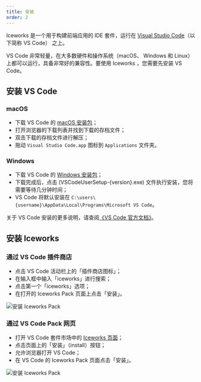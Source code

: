 ```yaml
---
title: 安装
order: 2
---
```


Iceworks 是一个用于构建前端应用的 IDE 套件，运行在 [Visual Studio Code](https://code.visualstudio.com/)（以下简称 VS Code） 之上。

VS Code 非常轻量，在大多数硬件和操作系统（macOS、 Windows 和 Linux）上都可以运行，具备非常好的兼容性。要使用 Iceworks ，您需要先安装 VS Code。

## 安装 VS Code

### macOS

- 下载 VS Code 的 [macOS 安装包](https://go.microsoft.com/fwlink/?LinkID=534106)；
- 打开浏览器的下载列表并找到下载的存档文件；
- 双击下载的存档文件进行解压；
- 拖动 `Visual Studio Code.app` 图标到 `Applications` 文件夹。

### Windows

- 下载 VS Code 的 [Windows 安装包](https://go.microsoft.com/fwlink/?LinkID=534107)；
- 下载完成后，点击 (VSCodeUserSetup-{version}.exe) 文件执行安装，您将需要等待几分钟时间；
- VS Code 将默认安装在 `C:\users\{username}\AppData\Local\Programs\Microsoft VS Code`。

关于 VS Code 安装的更多说明，请查阅[《VS Code 官方文档》](https://code.visualstudio.com/docs/setup/setup-overview)。

## 安装 Iceworks

### 通过 VS Code 插件商店

- 点击 VS Code 活动栏上的「插件商店图标」；
- 在输入框中输入「iceworks」进行搜索；
- 点击第一个「iceworks」选项；
- 在打开的 Iceworks Pack 页面上点击「安装」。

![安装 Iceworks Pack](https://img.alicdn.com/tfs/TB1FWaiKKT2gK0jSZFvXXXnFXXa-960-600.gif)

### 通过 VS Code Pack 网页

- 打开 VS Code 套件市场中的 [Iceworks 页面](https://marketplace.visualstudio.com/items?itemName=iceworks-team.iceworks)；
- 点击页面上的「安装」（install）按钮；
- 允许浏览器打开 VS Code；
- 在 VS Code 的 Iceworks Pack 页面点击「安装」。

![安装 Iceworks Pack](https://img.alicdn.com/tfs/TB1XSy3a8Bh1e4jSZFhXXcC9VXa-960-600.gif)
